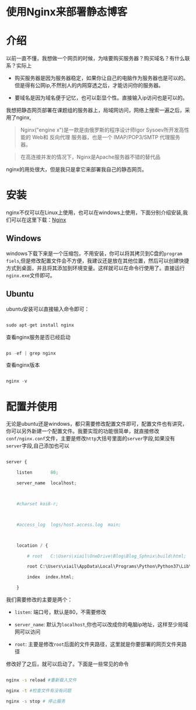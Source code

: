 # 使用Nginx来部署静态博客



# 介绍



以前一直不懂，我想做一个网页的时候，为啥要购买服务器？购买域名？有什么联系？实际上



* 购买服务器是因为服务器稳定，如果你让自己的电脑作为服务器也是可以的。但是得有公网ip,不然别人的内网穿透之后，才能访问你的服务器。

* 要域名是因为域名便于记忆，也可以彰显个性。直接输入ip访问也是可以的。



我想把静态网页部署在课题组的服务器上，局域网访问，网络上搜索一遍之后，采用了nginx,



>Nginx("engine x")是一款是由俄罗斯的程序设计师Igor Sysoev所开发高性能的 Web和 反向代理 服务器，也是一个 IMAP/POP3/SMTP 代理服务器。

>在高连接并发的情况下，Nginx是Apache服务器不错的替代品

nginx的用处很大，但是我只是拿它来部署我自己的静态网页。

# 安装



nginx不仅可以在Linux上使用，也可以在windows上使用，下面分别介绍安装,我们可以在这里下载：[Nginx](http://nginx.org/en/download.html)



## Windows



windows下载下来是一个压缩包，不用安装，你可以将其拷贝到C盘的`program fiels`,但是修改配置文件会不方便，我建议还是放在其他位置，然后可以创建快捷方式到桌面，并且将其添加到环境变量。这样就可以在命令行使用了。直接运行`nginx.exe`文件即可。



## Ubuntu



ubuntu安装可以直接输入命令即可：



```python

sudo apt-get install nginx

```

查看nginx服务是否已经启动



```python

ps -ef | grep nginx

```



查看nginx版本



```python

nginx -v

```



# 配置并使用



无论是ubuntu还是windows，都只需要修改配置文件即可，配置文件也有讲究，你可以另外新建一个配置文件。我要实现的功能很简单，就直接修改`conf/nginx.conf`文件，主要是修改`http`大括号里面的`server`字段,如果没有`server`字段,自己添加也可以



```python

server {

    listen       80;

    server_name  localhost;



    #charset koi8-r;



    #access_log  logs/host.access.log  main;



    location / {

        # root   C:\Users\xiail\OneDrive\Blog\Blog_Sphnix\build\html;

        root C:\Users\xiail\AppData\Local\Programs\Python\Python37\Lib\site-packages\streamlit\static;

        index  index.html;

    }

```

我们需要修改的主要是两个：



* `listen`: 端口号，默认是80，不需要修改

* `server_name`: 默认为`localhost`,你也可以改成你的电脑ip地址，这样至少局域网可以访问

* `root`: 主要是修改`root`后面的文件夹路径，这里就是你要部署的网页文件夹路径



修改好了之后，就可以启动了。下面是一些常见的命令



```bash

nginx -s reload #重新载入文件

nginx -t #检查文件有没有问题

nginx -s stop # 停止服务

```
